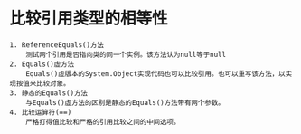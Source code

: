 # 比较引用类型的相等性

    1. ReferenceEquals()方法
        测试两个引用是否指向类的同一个实例。该方法认为null等于null
    2. Equals()虚方法
        Equals()虚版本的System.Object实现代码也可以比较引用。也可以重写该方法，以实现按值来比较对象。
    3. 静态的Equals()方法
        与Equals()虚方法的区别是静态的Equals()方法带有两个参数。
    4. 比较运算符(==)
        严格打得值比较和严格的引用比较之间的中间选项。